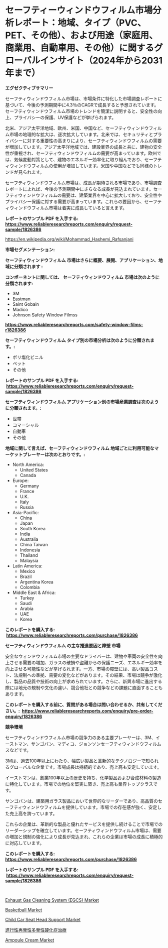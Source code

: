 <p><h1>セーフティーウィンドウフィルム市場分析レポート：地域、タイプ（PVC、PET、その他）、および用途（家庭用、商業用、自動車用、その他）に関するグローバルインサイト（2024年から2031年まで）</h1></p><p><strong>エグゼクティブサマリー</strong></p>
<p><p>セーフティウィンドウフィルム市場は、市場条件に特化した市場調査レポートに基づいて、今後の予測期間中に4.3％のCAGRで成長すると予想されています。セーフティウィンドウフィルム市場のトレンドを簡潔に説明すると、安全性の向上、プライバシーの保護、UV保護などが挙げられます。</p><p>北米、アジア太平洋地域、欧州、米国、中国など、セーフティウィンドウフィルム市場の地理的な拡大は、逐次拡大しています。北米では、セキュリティとプライバシーに対する重要性の高まりにより、セーフティウィンドウフィルムの需要が増加しています。アジア太平洋地域では、建設業界の成長と共に、建物の安全性が重視され、セーフティウィンドウフィルムの需要が高まっています。欧州では、気候変動対策として、建物のエネルギー効率化に取り組んでおり、セーフティウィンドウフィルムの使用が増加しています。米国や中国などでも同様のトレンドが見られます。</p><p>セーフティウィンドウフィルム市場は、成長が期待される市場であり、市場調査レポートによれば、今後の予測期間中にさらなる成長が見込まれています。セーフティウィンドウフィルムの需要は、建築業界を中心に拡大しており、安全性やプライバシー保護に対する需要が高まっています。これらの要因から、セーフティウィンドウフィルム市場は着実に成長していると言えます。</p></p>
<p><strong>レポートのサンプル PDF を入手する: <a href="https://www.reliableresearchreports.com/enquiry/request-sample/1826386">https://www.reliableresearchreports.com/enquiry/request-sample/1826386</a></strong></p>
<p><a href="https://en.wikipedia.org/wiki/Mohammad_Hashemi_Rafsanjani">https://en.wikipedia.org/wiki/Mohammad_Hashemi_Rafsanjani</a></p>
<p><strong>市場セグメンテーション:</strong></p>
<p><strong> セーフティウィンドウフィルム 市場はさらに概要、展開、アプリケーション、地域に分類されます :</strong></p>
<p><strong>コンポーネントに関しては、 セーフティウィンドウフィルム 市場は次のように分類されます: &nbsp;</strong></p>
<p><ul><li>3M</li><li>Eastman</li><li>Saint Gobain</li><li>Madico</li><li>Johnson Safety Window Filmss</li></ul></p>
<p><strong><a href="https://www.reliableresearchreports.com/safety-window-films-r1826386">https://www.reliableresearchreports.com/safety-window-films-r1826386</a></strong></p>
<p><strong> セーフティウィンドウフィルム タイプ別の市場分析は次のように分類されます。:</strong></p>
<p><ul><li>ポリ塩化ビニル</li><li>ペット</li><li>その他</li></ul></p>
<p><strong>レポートのサンプル PDF を入手する: &nbsp;<a href="https://www.reliableresearchreports.com/enquiry/request-sample/1826386">https://www.reliableresearchreports.com/enquiry/request-sample/1826386</a></strong></p>
<p><strong> セーフティウィンドウフィルム アプリケーション別の市場産業調査は次のように分類されます。:</strong></p>
<p><ul><li>世帯</li><li>コマーシャル</li><li>自動車</li><li>その他</li></ul></p>
<p><strong>地域に関して言えば、セーフティウィンドウフィルム 地域ごとに利用可能なマーケットプレーヤーは次のとおりです。:</strong></p>
<p><ul>
    <li>
        North America:
        <ul>
            <li>United States</li>
            <li>Canada</li>
        </ul>
    </li>
    <li>
        Europe:
        <ul>
            <li>Germany</li>
            <li>France</li>
            <li>U.K.</li>
            <li>Italy</li>
            <li>Russia</li>
        </ul>
    </li>
    <li>
        Asia-Pacific:
        <ul>
            <li>China</li>
            <li>Japan</li>
            <li>South Korea</li>
            <li>India</li>
            <li>Australia</li>
            <li>China Taiwan</li>
            <li>Indonesia</li>
            <li>Thailand</li>
            <li>Malaysia</li>
        </ul>
    </li>
    <li>
        Latin America:
        <ul>
            <li>Mexico</li>
            <li>Brazil</li>
            <li>Argentina Korea</li>
            <li>Colombia</li>
        </ul>
    </li>
    <li>
        Middle East & Africa:
        <ul>
            <li>Turkey</li>
            <li>Saudi</li>
            <li>Arabia</li>
            <li>UAE</li>
            <li>Korea</li>
        </ul>
    </li>
    </ul></p>
<p><strong>このレポートを購入する: &nbsp;<a href="https://www.reliableresearchreports.com/purchase/1826386">https://www.reliableresearchreports.com/purchase/1826386</a></strong></p>
<p><strong>セーフティウィンドウフィルム の主な推進要因と障壁 市場</strong></p>
<p><p>安全なウィンドウフィルム市場の主要なドライバーは、建物や車両の安全性を向上させる需要の増加、ガラスの破損や盗難からの保護ニーズ、エネルギー効率を向上させる可能性などが挙げられます。一方、市場の障壁には、高い製品コスト、法規制への準拠、需要の変化などがあります。その結果、市場は競争が激化し、製品の品質や技術の向上が求められています。さらに、新興市場に進出する際には地元の規制や文化の違い、競合他社との競争などの課題に直面することもあります。</p></p>
<p><strong>このレポートを購入する前に、質問がある場合は問い合わせるか、共有してください。:&nbsp; <a href="https://www.reliableresearchreports.com/enquiry/pre-order-enquiry/1826386">https://www.reliableresearchreports.com/enquiry/pre-order-enquiry/1826386</a></strong></p>
<p><strong>競争環境</strong></p>
<p><p>セーフティウィンドウフィルム市場の競争力のある主要プレーヤーは、3M、イーストマン、サンゴバン、マディコ、ジョンソンセーフティウィンドウフィルムスなどです。 </p><p>3Mは、過去100年以上にわたり、幅広い製品と革新的なテクノロジーで知られるグローバルな企業です。市場成長は持続的であり、売上高も安定しています。</p><p>イーストマンは、創業100年以上の歴史を持ち、化学製品および合成材料の製造に特化しています。市場での地位を堅実に築き、売上高も業界トップクラスです。</p><p>サンゴバンは、建築用ガラス製品において世界的なリーダーであり、高品質のセーフティウィンドウフィルムを提供しています。市場での存在感が強く、安定した売上高を誇っています。</p><p>これらの企業は、革新的な製品と優れたサービスを提供し続けることで市場でのリーダーシップを確立しています。セーフティウィンドウフィルム市場は、需要の増加と規制の強化により成長が見込まれ、これらの企業は市場の成長に積極的に対応しています。</p></p>
<p><strong>このレポートを購入する: &nbsp; <a href="https://www.reliableresearchreports.com/purchase/1826386">https://www.reliableresearchreports.com/purchase/1826386</a></strong></p>
<p><strong>レポートのサンプル PDF を入手する: &nbsp;<a href="https://www.reliableresearchreports.com/enquiry/request-sample/1826386">https://www.reliableresearchreports.com/enquiry/request-sample/1826386</a></strong><strong></strong></p>
<p>&nbsp;</p>
<p><p><a href="https://issuu.com/reportprime-2/docs/exhaust-gas-cleaning-system-egcs-market-size-2030.">Exhaust Gas Cleaning System (EGCS) Market</a></p><p><a href="https://github.com/mbisetmhermsr/Market-Research-Report-List-3/blob/main/basketball-market.md">Basketball Market</a></p><p><a href="https://issuu.com/reportprime-2/docs/child-car-seat-head-support-market-size-2030.pptx">Child Car Seat Head Support Market</a></p><p><a href="https://medium.com/@dm15982023/%E3%82%B0%E3%83%AD%E3%83%BC%E3%83%90%E3%83%AB%E9%80%B2%E8%A1%8C%E6%80%A7%E5%86%8D%E7%99%BA%E6%80%A7%E5%A4%9A%E7%99%BA%E6%80%A7%E7%A1%AC%E5%8C%96%E7%97%87%E6%B2%BB%E7%99%82%E7%94%A3%E6%A5%AD%E8%AA%BF%E6%9F%BB%E3%83%AC%E3%83%9D%E3%83%BC%E3%83%88-%E7%AB%B6%E4%BA%89%E7%92%B0%E5%A2%83-%E5%B8%82%E5%A0%B4%E8%A6%8F%E6%A8%A1-%E5%9C%B0%E5%9F%9F%E3%81%AE%E7%8A%B6%E6%B3%81-%E3%81%8A%E3%82%88%E3%81%B3%E5%B0%86%E6%9D%A5%E4%BA%88%E6%B8%AC-2024%E5%B9%B4-2031%E5%B9%B4-c03c4a46f574">進行性再発性多発性硬化症治療</a></p><p><a href="https://github.com/elizabethdagraca/Market-Research-Report-List-4/blob/main/ampoule-cream-market.md">Ampoule Cream Market</a></p></p>